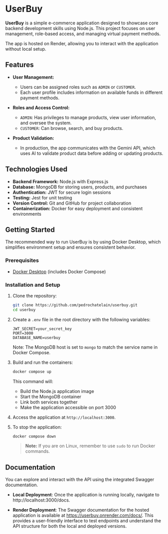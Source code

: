 # UserBuy

**UserBuy** is a simple e-commerce application designed to showcase core backend development skills using Node.js. This project focuses on user management, role-based access, and managing virtual payment methods.

The app is hosted on Render, allowing you to interact with the application without local setup.

## Features

- **User Management:**
  - Users can be assigned roles such as `ADMIN` or `CUSTOMER`.
  - Each user profile includes information on available funds in different payment methods.

- **Roles and Access Control:**
  - `ADMIN`: Has privileges to manage products, view user information, and oversee the system.
  - `CUSTOMER`: Can browse, search, and buy products.

- **Product Validation:**
  - In production, the app communicates with the Gemini API, which uses AI to validate product data before adding or updating products.

## Technologies Used

- **Backend Framework:** Node.js with Express.js
- **Database:** MongoDB for storing users, products, and purchases
- **Authentication:** JWT for secure login sessions
- **Testing:** Jest for unit testing
- **Version Control:** Git and GitHub for project collaboration
- **Containerization:** Docker for easy deployment and consistent environments

## Getting Started

The recommended way to run UserBuy is by using Docker Desktop, which simplifies environment setup and ensures consistent behavior.

### Prerequisites

- [Docker Desktop](https://www.docker.com/products/docker-desktop) (includes Docker Compose)

### Installation and Setup

1. Clone the repository:

   ```bash
   git clone https://github.com/pedrochatelain/userbuy.git
   cd userbuy
   ```

2. Create a `.env` file in the root directory with the following variables:

   ```env
   JWT_SECRET=your_secret_key
   PORT=3000
   DATABASE_NAME=userbuy
   ```

   Note: The MongoDB host is set to `mongo` to match the service name in Docker Compose.

3. Build and run the containers:

   ```bash
   docker compose up
   ```

   This command will:
   - Build the Node.js application image
   - Start the MongoDB container
   - Link both services together
   - Make the application accessible on port 3000

4. Access the application at `http://localhost:3000`.

5. To stop the application:

   ```bash
   docker compose down
   ```

   > **Note:** If you are on Linux, remember to use `sudo` to run Docker commands.

## Documentation

You can explore and interact with the API using the integrated Swagger documentation.

- **Local Deployment**: Once the application is running locally, navigate to http://localhost:3000/docs.

- **Render Deployment**: The Swagger documentation for the hosted application is available at https://userbuy.onrender.com/docs/.
This provides a user-friendly interface to test endpoints and understand the API structure for both the local and deployed versions.
